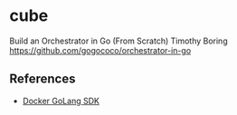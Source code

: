 # cube
Build an Orchestrator in Go (From Scratch) Timothy Boring
https://github.com/gogococo/orchestrator-in-go

## References

* [Docker GoLang SDK](https://pkg.go.dev/github.com/docker/docker)
